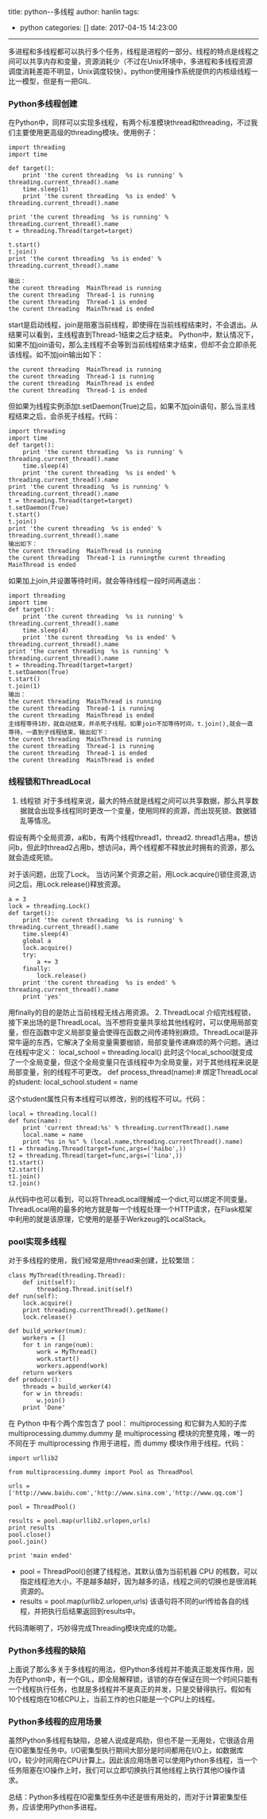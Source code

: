 title: python--多线程
author: hanlin
tags:
  - python
categories: []
date: 2017-04-15 14:23:00
---
多进程和多线程都可以执行多个任务，线程是进程的一部分。线程的特点是线程之间可以共享内存和变量，资源消耗少（不过在Unix环境中，多进程和多线程资源调度消耗差距不明显，Unix调度较快）。python使用操作系统提供的内核级线程一比一模型，但是有一把GIL.
<!--more-->
### Python多线程创建
在Python中，同样可以实现多线程，有两个标准模块thread和threading，不过我们主要使用更高级的threading模块。使用例子：
```
import threading
import time
 
def target():
    print 'the curent threading  %s is running' % threading.current_thread().name
    time.sleep(1)
    print 'the curent threading  %s is ended' % threading.current_thread().name
 
print 'the curent threading  %s is running' % threading.current_thread().name
t = threading.Thread(target=target)
 
t.start()
t.join()
print 'the curent threading  %s is ended' % threading.current_thread().name
 
输出：
the curent threading  MainThread is running
the curent threading  Thread-1 is running
the curent threading  Thread-1 is ended
the curent threading  MainThread is ended
```
start是启动线程，join是阻塞当前线程，即使得在当前线程结束时，不会退出。从结果可以看到，主线程直到Thread-1结束之后才结束。
Python中，默认情况下，如果不加join语句，那么主线程不会等到当前线程结束才结束，但却不会立即杀死该线程。如不加join输出如下：
```
the curent threading  MainThread is running
the curent threading  Thread-1 is running
the curent threading  MainThread is ended
the curent threading  Thread-1 is ended
```
但如果为线程实例添加t.setDaemon(True)之后，如果不加join语句，那么当主线程结束之后，会杀死子线程。代码：
```
import threading
import time
def target():
    print 'the curent threading  %s is running' % threading.current_thread().name
    time.sleep(4)
    print 'the curent threading  %s is ended' % threading.current_thread().name
print 'the curent threading  %s is running' % threading.current_thread().name
t = threading.Thread(target=target)
t.setDaemon(True)
t.start()
t.join()
print 'the curent threading  %s is ended' % threading.current_thread().name
输出如下：
the curent threading  MainThread is running
the curent threading  Thread-1 is runningthe curent threading  MainThread is ended
```
如果加上join,并设置等待时间，就会等待线程一段时间再退出：
```
import threading
import time
def target():
    print 'the curent threading  %s is running' % threading.current_thread().name
    time.sleep(4)
    print 'the curent threading  %s is ended' % threading.current_thread().name
print 'the curent threading  %s is running' % threading.current_thread().name
t = threading.Thread(target=target)
t.setDaemon(True)
t.start()
t.join(1)
输出：
the curent threading  MainThread is running
the curent threading  Thread-1 is running
the curent threading  MainThread is ended
主线程等待1秒，就自动结束，并杀死子线程。如果join不加等待时间，t.join(),就会一直等待，一直到子线程结束，输出如下：
the curent threading  MainThread is running
the curent threading  Thread-1 is running
the curent threading  Thread-1 is ended
the curent threading  MainThread is ended
```
### 线程锁和ThreadLocal
1. 线程锁
对于多线程来说，最大的特点就是线程之间可以共享数据，那么共享数据就会出现多线程同时更改一个变量，使用同样的资源，而出现死锁、数据错乱等情况。

假设有两个全局资源，a和b，有两个线程thread1，thread2. thread1占用a，想访问b，但此时thread2占用b，想访问a，两个线程都不释放此时拥有的资源，那么就会造成死锁。

对于该问题，出现了Lock。 当访问某个资源之前，用Lock.acquire()锁住资源,访问之后，用Lock.release()释放资源。
```
a = 3
lock = threading.Lock()
def target():
    print 'the curent threading  %s is running' % threading.current_thread().name
    time.sleep(4)
    global a
    lock.acquire()
    try:
        a += 3
    finally:
        lock.release()
    print 'the curent threading  %s is ended' % threading.current_thread().name
    print 'yes'
```
用finally的目的是防止当前线程无线占用资源。
2. ThreadLocal
介绍完线程锁，接下来出场的是ThreadLocal。当不想将变量共享给其他线程时，可以使用局部变量，但在函数中定义局部变量会使得在函数之间传递特别麻烦。ThreadLocal是非常牛逼的东西，它解决了全局变量需要枷锁，局部变量传递麻烦的两个问题。通过在线程中定义：
local_school = threading.local()
此时这个local_school就变成了一个全局变量，但这个全局变量只在该线程中为全局变量，对于其他线程来说是局部变量，别的线程不可更改。 def process_thread(name):# 绑定ThreadLocal的student: local_school.student = name

这个student属性只有本线程可以修改，别的线程不可以。代码：
```
local = threading.local()
def func(name):
    print 'current thread:%s' % threading.currentThread().name
    local.name = name
    print "%s in %s" % (local.name,threading.currentThread().name)
t1 = threading.Thread(target=func,args=('haibo',))
t2 = threading.Thread(target=func,args=('lina',))
t1.start()
t2.start()
t1.join()
t2.join()
```
从代码中也可以看到，可以将ThreadLocal理解成一个dict,可以绑定不同变量。
ThreadLocal用的最多的地方就是每一个线程处理一个HTTP请求，在Flask框架中利用的就是该原理，它使用的是基于Werkzeug的LocalStack。
### pool实现多线程
对于多线程的使用，我们经常是用thread来创建，比较繁琐：
```
class MyThread(threading.Thread):
    def init(self):
        threading.Thread.init(self)
def run(self):
    lock.acquire()
    print threading.currentThread().getName()
    lock.release()
 
def build_worker(num):
    workers = []
    for t in range(num):
        work = MyThread()
        work.start()
        workers.append(work)
    return workers
def producer():
    threads = build_worker(4)
    for w in threads:
        w.join()
    print 'Done'
```
在 Python 中有个两个库包含了 pool： multiprocessing 和它鲜为人知的子库 multiprocessing.dummy.dummy 是 multiprocessing 模块的完整克隆，唯一的不同在于 multiprocessing 作用于进程，而 dummy 模块作用于线程。代码：
```
import urllib2
 
from multiprocessing.dummy import Pool as ThreadPool
 
urls = ['http://www.baidu.com','http://www.sina.com','http://www.qq.com']
 
pool = ThreadPool()
 
results = pool.map(urllib2.urlopen,urls)
print results
pool.close()
pool.join()
 
print 'main ended'
```
- pool = ThreadPool()创建了线程池，其默认值为当前机器 CPU 的核数，可以指定线程池大小，不是越多越好，因为越多的话，线程之间的切换也是很消耗资源的。
- results = pool.map(urllib2.urlopen,urls) 该语句将不同的url传给各自的线程，并把执行后结果返回到results中。

代码清晰明了，巧妙得完成Threading模块完成的功能。
### Python多线程的缺陷
上面说了那么多关于多线程的用法，但Python多线程并不能真正能发挥作用，因为在Python中，有一个GIL，即全局解释锁，该锁的存在保证在同一个时间只能有一个线程执行任务，也就是多线程并不是真正的并发，只是交替得执行。假如有10个线程炮在10核CPU上，当前工作的也只能是一个CPU上的线程。
### Python多线程的应用场景
虽然Python多线程有缺陷，总被人说成是鸡肋，但也不是一无用处，它很适合用在IO密集型任务中。I/O密集型执行期间大部分是时间都用在I/O上，如数据库I/O，较少时间用在CPU计算上。因此该应用场景可以使用Python多线程，当一个任务阻塞在IO操作上时，我们可以立即切换执行其他线程上执行其他IO操作请求。

总结：Python多线程在IO密集型任务中还是很有用处的，而对于计算密集型任务，应该使用Python多进程。